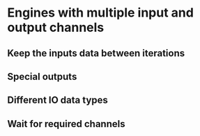# Engines with multiple input and output channels


## Keep the inputs data between iterations

## Special outputs

## Different IO data types


## Wait for required channels